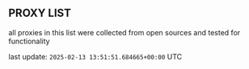 ## PROXY LIST

all proxies in this list were collected from open sources and tested for functionality

last update: `2025-02-13 13:51:51.684665+00:00` UTC